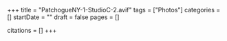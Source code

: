 +++
title = "PatchogueNY-1-StudioC-2.avif"
tags = ["Photos"]
categories = []
startDate = ""
draft = false
pages = []

citations = []
+++

